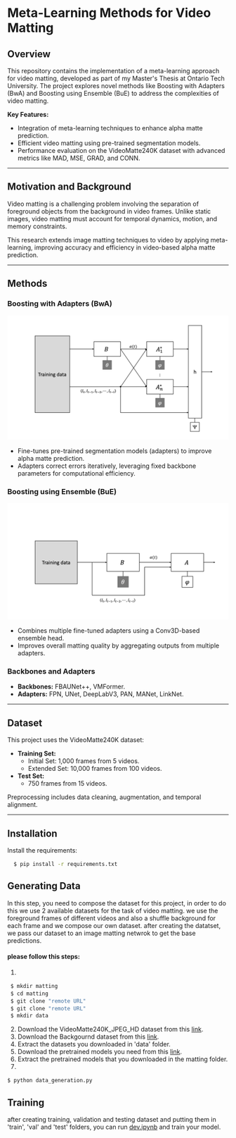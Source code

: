 # Meta-Learning Methods for Video Matting

## Overview
This repository contains the implementation of a meta-learning approach for video matting, developed as part of my Master's Thesis at Ontario Tech University. The project explores novel methods like Boosting with Adapters (BwA) and Boosting using Ensemble (BuE) to address the complexities of video matting.

**Key Features:**
- Integration of meta-learning techniques to enhance alpha matte prediction.
- Efficient video matting using pre-trained segmentation models.
- Performance evaluation on the VideoMatte240K dataset with advanced metrics like MAD, MSE, GRAD, and CONN.

---

## Motivation and Background
Video matting is a challenging problem involving the separation of foreground objects from the background in video frames. Unlike static images, video matting must account for temporal dynamics, motion, and memory constraints.

This research extends image matting techniques to video by applying meta-learning, improving accuracy and efficiency in video-based alpha matte prediction.

---

## Methods

### Boosting with Adapters (BwA)
![Boosting with Adapters](Pictures/bwa_image.png)
- Fine-tunes pre-trained segmentation models (adapters) to improve alpha matte prediction.
- Adapters correct errors iteratively, leveraging fixed backbone parameters for computational efficiency.

### Boosting using Ensemble (BuE)
![Boosting using Ensemble](Pictures/bue_image.png)
- Combines multiple fine-tuned adapters using a Conv3D-based ensemble head.
- Improves overall matting quality by aggregating outputs from multiple adapters.

### Backbones and Adapters
- **Backbones:** FBAUNet++, VMFormer.
- **Adapters:** FPN, UNet, DeepLabV3, PAN, MANet, LinkNet.

---

## Dataset
This project uses the VideoMatte240K dataset:

- **Training Set:**
  - Initial Set: 1,000 frames from 5 videos.
  - Extended Set: 10,000 frames from 100 videos.
- **Test Set:**
  - 750 frames from 15 videos.

Preprocessing includes data cleaning, augmentation, and temporal alignment.

---

## Installation

Install the requirements:

```bash
  $ pip install -r requirements.txt
```

## Generating Data
In this step, you need to compose the dataset for this project, in order to do this we use 2 available datasets for the task of video matting. we use the foreground frames of different videos and also a shuffle background for each frame and we compose our own dataset. after creating the datatset, we pass our dataset to an image matting netwrok to get the base predictions.

#### please follow this steps:
1.

```bash
 $ mkdir matting
 $ cd matting
 $ git clone "remote URL"
 $ git clone "remote URL"
 $ mkdir data
```
2. Download the VideoMatte240K_JPEG_HD dataset from this [link](https://drive.google.com/file/d/1IUp_301x8BnPjE81QBzyLASn3ZSosUF6/view).
3. Download the Backgournd dataset from this [link](https://drive.google.com/file/d/1FqD-HfwXwbeTswQEIFaQkaVWUh_i6cSy/view). 
4. Extract the datasets you downloaded in 'data' folder.
5. Download the pretrained models you need from this [link](https://drive.google.com/file/d/1NzEjOtC9GqHnnLJoYfAx-l1_B-kEjYnX/view?usp=share_link). 
6. Extract the pretrained models that you downloaded in the matting folder.
7.
 ```bash
 $ python data_generation.py
```

## Training
after creating training, validation and testing dataset and putting them in 'train', 'val' and 'test' folders, you can run [dev.ipynb](https://github.com/negintabaraki/Thesis/blob/main/dev.ipynb) and train your model.




